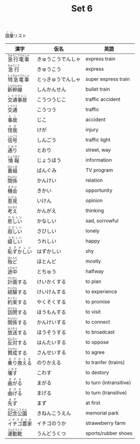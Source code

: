 ﻿---
layout: default
title: Set 6
parent: N4 Vocabulary List
grand_parent: <ruby>語彙<rt>ごい</rt></ruby> Vocabulary
nav_order: 6
---

<ruby>語彙<rt>ごい</rt></ruby>リスト

| 漢字 | 仮名 | 英語 |
|------------------------------------------------------------------|------------------|----------------------|
| <ruby> 急行電車 <rt> きゅうこうでんしゃ </rt></ruby> | きゅうこうでんしゃ | express train|
| <ruby> 急行 <rt> きゅうこう </rt></ruby> | きゅうこう | express|
| <ruby> 特急電車 <rt> とっきゅうでんしゃ</rt></ruby> | とっきゅうでんしゃ | super express train |
| <ruby> 新幹線 <rt> しんかんせん </rt></ruby> | しんかんせん | bullet train |
| <ruby> 交通事故 <rt> こうつうじこ </rt></ruby> | こうつうじこ | traffic accident |
| <ruby> 交通 <rt> こうつう </rt></ruby> | こうつう | traffic |
| <ruby> 事故 <rt> じこ </rt></ruby> | じこ | accident |
| <ruby> 怪我 <rt> けが </rt></ruby>| けが | injury |
| <ruby> 信号 <rt> しんごう </rt></ruby> | しんごう | traffic light |
| <ruby> 通り <rt> とおり </rt></ruby> | とおり | street, way |
| <ruby> 情報 <rt> じょうほう </rt></ruby> | じょうほう | information |
| <ruby> 番組 <rt> ばんぐみ </rt></ruby> | ばんぐみ | TV program |
| <ruby> 関係 <rt> かんけい </rt></ruby> | かんけい | relation |
| <ruby> 機会 <rt> きかい </rt></ruby> | きかい | opportunity |
| <ruby> 意見 <rt> いけん </rt></ruby> | いけん | opinion |
| <ruby> 考え <rt> かんがえ </rt></ruby> | かんがえ | thinking |
| <ruby> 悲しい <rt> かなしい </rt></ruby> | かなしい | sad, sorrowful |
| <ruby> 寂しい <rt> さびしい </rt></ruby> | さびしい | lonely |
| <ruby> 嬉しい <rt> うれしい </rt></ruby> | うれしい | happy |
| <ruby> 恥ずかしい <rt> はずかしい </rt></ruby> | はずかしい | shy |
| <ruby> 殆ど <rt> ほとんど </rt></ruby> | ほとんど | mostly |
| <ruby> 途中 <rt> とちゅう </rt></ruby> | とちゅう | halfway |
| <ruby> 計画 <rt> けいかく </rt></ruby>する | けいかくする | to plan |
| <ruby> 経験 <rt> けいけん </rt></ruby>する | けいけんする | to experience |
| <ruby> 約束 <rt> やくそく </rt></ruby>する | やくそくする | to promise |
| <ruby> 訪問 <rt> ほうもん </rt></ruby>する | ほうもんする | to visit |
| <ruby> 関係 <rt> かんけい </rt></ruby>する | かんけいする | to connect |
| <ruby> 放送 <rt> ほうそう </rt></ruby>する | ほうそうする | to broadcast |
| <ruby> 反対 <rt> はんたい </rt></ruby>する | はんたいする | to oppose |
| <ruby> 賛成 <rt> さんせい </rt></ruby>する | さんせいする | to agree |
| <ruby> 乗り換える <rt> のりかえる </rt></ruby> | のりかえる | to tranfer (trains) |
| <ruby> 壊す <rt> こわす </rt></ruby> | こわす | to destory |
| <ruby> 曲がる <rt> まがる </rt></ruby> | まがる | to turn (intransitive) |
| <ruby> 曲げる <rt> まげる </rt></ruby> | まげる | to turn (transitive) |
| <ruby> 先ず <rt> まず </rt></ruby> | まず | at first |
| <ruby> 記念公園 <rt> きねんこうえん </rt></ruby> | きねんこうえん | memorial park |
| <ruby> イチゴ農家 <rt> イチゴのうか </rt></ruby> | イチゴのうか |straweberry farm |
| <ruby> 運動靴 <rt> うんどうくつ </rt></ruby> | うんどうくつ | sports/rubber shoes |
